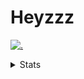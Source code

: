 # Heyzzz  

[![.](https://skillicons.dev/icons?i=js,java)](https://skillicons.dev)  

<details>
<summary>Stats</summary
<!--START_SECTION:waka-->

```txt
TypeScript   3 hrs 42 mins   ██████████████▓░░░░░░░░░░   58.30 %
CSS          2 hrs 34 mins   ██████████░░░░░░░░░░░░░░░   40.50 %
JavaScript   3 mins          ▒░░░░░░░░░░░░░░░░░░░░░░░░   00.89 %
XML          1 min           ░░░░░░░░░░░░░░░░░░░░░░░░░   00.29 %
JSON         0 secs          ░░░░░░░░░░░░░░░░░░░░░░░░░   00.02 %
```

<!--END_SECTION:waka-->
</details>
